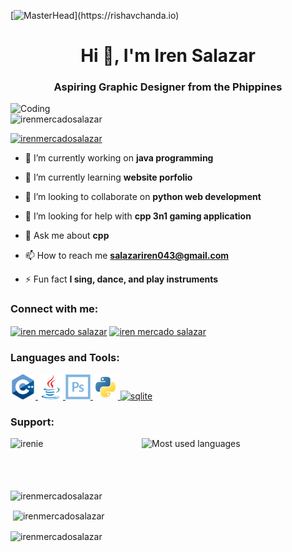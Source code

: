[![MasterHead](https://1.bp.blogspot.com/-7A4WynwLsM...)](https://rishavchanda.io)
<h1 align="center">Hi 👋, I'm Iren Salazar</h1>
<h3 align="center">Aspiring Graphic Designer from the Phippines</h3>
<img align="left" alt="Coding" width="400" src="https://imgs.search.brave.com/FrOhz6OSIWnq4YHmHKUaqDJyfb_r_9qhlgapHALPk-Q/rs:fit:680:428:1/g:ce/aHR0cHM6Ly9pLnBp/bmltZy5jb20vb3Jp/Z2luYWxzLzU0L2Uz/LzdkLzU0ZTM3ZDgw/NzRlYmNkZTFkOTZj/NzdkN2IyYTdmMzEw/LmdpZg.gif"

<p align="left"> <img src="https://komarev.com/ghpvc/?username=irenmercadosalazar&label=Profile%20views&color=0e75b6&style=flat" alt="irenmercadosalazar" /> </p>

<p align="left"> <a href="https://github.com/ryo-ma/github-profile-trophy"><img src="https://github-profile-trophy.vercel.app/?username=irenmercadosalazar" alt="irenmercadosalazar" /></a> </p>

- 🔭 I’m currently working on **java programming**

- 🌱 I’m currently learning **website porfolio**

- 👯 I’m looking to collaborate on **python web development**

- 🤝 I’m looking for help with **cpp 3n1 gaming application**

- 💬 Ask me about **cpp**

- 📫 How to reach me **salazariren043@gmail.com**

- ⚡ Fun fact **I sing, dance, and play instruments**

<h3 align="left">Connect with me:</h3>
<p align="left">
<a href="https://fb.com/iren mercado salazar" target="blank"><img align="center" src="https://raw.githubusercontent.com/rahuldkjain/github-profile-readme-generator/master/src/images/icons/Social/facebook.svg" alt="iren mercado salazar" height="30" width="40" /></a>
<a href="https://www.youtube.com/c/iren mercado salazar" target="blank"><img align="center" src="https://raw.githubusercontent.com/rahuldkjain/github-profile-readme-generator/master/src/images/icons/Social/youtube.svg" alt="iren mercado salazar" height="30" width="40" /></a>
</p>

<h3 align="left">Languages and Tools:</h3>
<p align="left"> <a href="https://www.w3schools.com/cpp/" target="_blank" rel="noreferrer"> <img src="https://raw.githubusercontent.com/devicons/devicon/master/icons/cplusplus/cplusplus-original.svg" alt="cplusplus" width="40" height="40"/> </a> <a href="https://www.java.com" target="_blank" rel="noreferrer"> <img src="https://raw.githubusercontent.com/devicons/devicon/master/icons/java/java-original.svg" alt="java" width="40" height="40"/> </a> <a href="https://www.photoshop.com/en" target="_blank" rel="noreferrer"> <img src="https://raw.githubusercontent.com/devicons/devicon/master/icons/photoshop/photoshop-line.svg" alt="photoshop" width="40" height="40"/> </a> <a href="https://www.python.org" target="_blank" rel="noreferrer"> <img src="https://raw.githubusercontent.com/devicons/devicon/master/icons/python/python-original.svg" alt="python" width="40" height="40"/> </a> <a href="https://www.sqlite.org/" target="_blank" rel="noreferrer"> <img src="https://www.vectorlogo.zone/logos/sqlite/sqlite-icon.svg" alt="sqlite" width="40" height="40"/> </a> </p>

<h3 align="left">Support:</h3>
<p><a href="https://www.buymeacoffee.com/irenie"> 
  <img align="left" src="https://cdn.buymeacoffee.com/buttons/v2/default-yellow.png" height="50" width="210" alt="irenie" /></a><a href="https://ko-fi.com/irenie"> 
  <img align="left" src="https://cdn.ko-fi.com/cdn/kofi3.png?v=3" height="50" width="210" alt="Most used languages" /></a></p><br><br>

<p> <br><br> <img align="center" src="https://github-readme-stats.vercel.app/api/top-langs?username=irenmercadosalazar&show_icons=true&locale=en&layout=compact" alt="irenmercadosalazar"/></p> 

<p>&nbsp;<img align="center" src="https://github-readme-stats.vercel.app/api?username=irenmercadosalazar&show_icons=true&locale=en" alt="irenmercadosalazar" /></p>

<p><img align="center" src="https://github-readme-streak-stats.herokuapp.com/?user=irenmercadosalazar&" alt="irenmercadosalazar" /></p>
